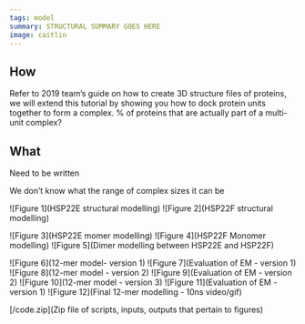 ```yaml
---
tags: model
summary: STRUCTURAL SUMMARY GOES HERE
image: caitlin
---
```


## How
Refer to 2019 team’s guide on how to create 3D structure files of proteins, we will extend this tutorial by showing you how to dock protein units together to form a complex. % of proteins that are actually part of a multi-unit complex?

## What
Need to be written

We don’t know what the range of complex sizes it can be

![Figure 1](HSP22E structural modelling)
![Figure 2](HSP22F structural modelling)

![Figure 3](HSP22E momer modelling)
![Figure 4](HSP22F Monomer modelling)
![Figure 5](Dimer modelling between HSP22E and HSP22F)

![Figure 6](12-mer model- version 1)
![Figure 7](Evaluation of EM - version 1)
![Figure 8](12-mer model - version 2)
![Figure 9](Evaluation of EM - version 2)
![Figure 10](12-mer model - version 3)
![Figure 11](Evaluation of EM - version 1)
![Figure 12](Final 12-mer modelling - 10ns video/gif)

[/code.zip](Zip file of scripts, inputs, outputs that pertain to figures)
